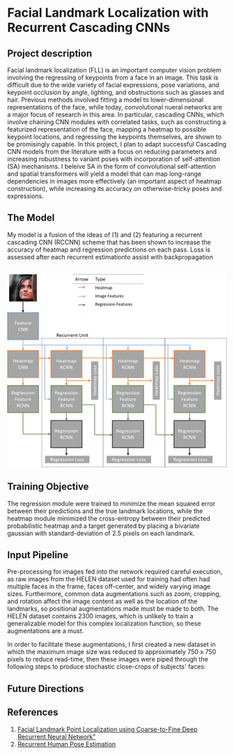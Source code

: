 # Facial Landmark Localization with Recurrent Cascading CNNs

## Project description

Facial landmark localization (FLL) is an important computer vision problem involving the regressing of keypoints from a face in an image. This task is difficult due to the wide variety of facial expressions, pose variations, and keypoint occlusion by angle, lighting, and obstructions such as glasses and hair. Previous methods involved fitting a model to lower-dimensional representations of the face, while today, convolutional nueral networks are a major focus of research in this area. In particular, cascading CNNs, which involve chaining CNN modules with correlated tasks, such as constructing a featurized representation of the face, mapping a heatmap to possible keypoint locations, and regressing the keypoints themselves, are shown to be promisingly capable. In this project, I plan to adapt successful Cascading CNN models from the literature with a focus on reducing parameters and increasing robustness to variant poses with incorporation of self-attention (SA) mechanisms. I beleive SA in the form of convolutional self-attention and spatial transformers will yield a model that can map long-range dependencies in  images more effectively (an important aspect of heatmap construction), while increasing its accuracy on otherwise-tricky poses and expressions.

## The Model

My model is a fusion of the ideas of (1) and (2) featuring a recurrent cascading CNN (RCCNN) scheme that has been shown to increase the accuracy of heatmap and regression predictions on each pass. Loss is assessed after each recurrent estimationto assist with backpropagation<br><br>

<img src="./readme_materials/network.png">

## Training Objective

The regression module were trained to minimize the mean squared error between their predictions and the true landmark locations, while the heatmap module minimized the cross-entropy between their predicted probabilistic heatmap and a target generated by placing a bivariate gaussian with standard-deviation of 2.5 pixels on each landmark.

## Input Pipeline

Pre-processing for images fed into the network required careful execution, as raw images from the HELEN dataset used for training had often had multiple faces in the frame, faces off-center, and widely varying image sizes. Furthermore, common data augmentations such as zoom, cropping, and rotation affect the image content as well as the location of the landmarks, so positional augmentations made must be made to both. The HELEN dataset contains 2300 images, which is unlikely to train a generalizable model for this complex localization function, so these augmentations are a must. 

In order to facilitate these augmentations, I first created a new dataset in which the maximum image size was reduced to approximately 750 x 750 pixels to reduce read-time, then these images were piped through the following steps to produce stochastic close-crops of subjects' faces:



## Future Directions



## References

1. <a href="https://arxiv.org/pdf/1805.01760.pdf">Facial Landmark Point Localization using Coarse-to-Fine Deep Recurrent Neural Network"</a>
2. <a href="https://arxiv.org/abs/1605.02914">Recurrent Human Pose Estimation</a>
